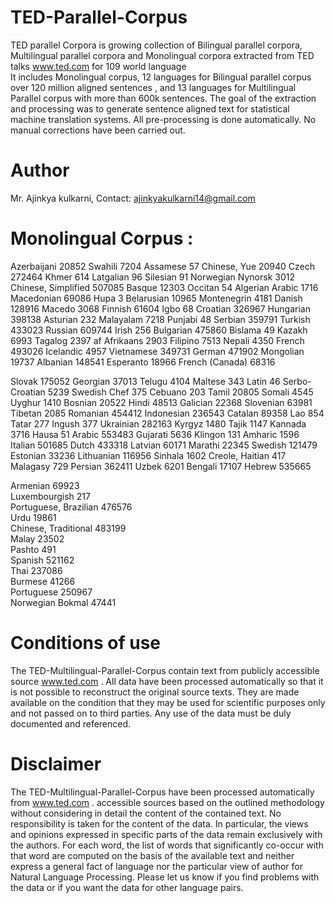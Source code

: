 # TED-Parallel-Corpus

TED parallel Corpora is growing collection of Bilingual parallel corpora, Multilingual
parallel corpora and Monolingual corpora extracted from TED talks www.ted.com for 109 world language  
It includes Monolingual corpus, 12 languages for Bilingual parallel corpus over 120 million aligned sentences
, and 13 languages for Multilingual Parallel corpus with more than 600k sentences.
The goal of the extraction and processing was to generate sentence aligned text 
for statistical machine translation systems. All pre-processing is done automatically. 
No manual corrections have been carried out.


# Author

Mr. Ajinkya kulkarni, 
Contact: ajinkyakulkarni14@gmail.com

# Monolingual Corpus :

Azerbaijani          	20852		  Swahili    	  7204			Assamese           	57
Chinese, Yue         	20940			Czech      	  272464		Khmer 	            614
Latgalian            	96			  Silesian  	  91			  Norwegian Nynorsk 	3012
Chinese, Simplified 	507085		Basque     	  12303			Occitan 	          54
Algerian Arabic      	1716			Macedonian 	  69086			Hupa 	              3
Belarusian           	10965			Montenegrin   4181			Danish 	            128916
Macedo               	3068			Finnish    	  61604			Igbo 	              68
Croatian             	326967		Hungarian  	  398138		Asturian 	          232
Malayalam            	7218			Punjabi    	  48			  Serbian 	          359791
Turkish              	433023		Russian    	  609744		Irish 	            256
Bulgarian            	475860		Bislama    	  49			  Kazakh 	            6993
Tagalog              	2397			af Afrikaans  2903			Filipino 	          7513
Nepali               	4350			French 	      493026		Icelandic 	        4957
Vietnamese           	349731		German 	      471902		Mongolian 	        19737
Albanian 	            148541		Esperanto 	  18966			French (Canada) 	  68316
									
									
Slovak 	175052			Georgian 	37013			Telugu 	4104
Maltese 	343			Latin 	46			Serbo-Croatian 	5239
Swedish Chef 	375			Cebuano 	203			Tamil 	20805
Somali 	4545			Uyghur 	1410			Bosnian 	20522
Hindi 	48513			Galician 	22368			Slovenian 	63981
Tibetan 	2085			Romanian 	454412			Indonesian 	236543
Catalan 	89358			Lao 	854			Tatar 	277
Ingush 	377			Ukrainian 	282163			Kyrgyz 	1480
Tajik 	1147			Kannada 	3716			Hausa 	51
Arabic 	553483			Gujarati 	5636			Klingon 	131
Amharic 	1596			Italian 	501685			Dutch 	433318
Latvian 	60171			Marathi 	22345			Swedish 	121479
Estonian 	33236			Lithuanian 	116956			Sinhala 	1602
Creole, Haitian 	417			Malagasy 	729			Persian 	362411
Uzbek 	6201			Bengali 	17107			Hebrew 	535665
									
									
Armenian 	69923								
Luxembourgish 	217								
Portuguese, Brazilian 	476576								
Urdu 	19861								
Chinese, Traditional 	483199								
Malay 	23502								
Pashto 	491								
Spanish 	521162								
Thai 	237086								
Burmese 	41266								
Portuguese 	250967								
Norwegian Bokmal 	47441								




# Conditions of use

The TED-Multilingual-Parallel-Corpus contain text from publicly accessible source www.ted.com .
All data have been processed automatically so that it is not possible to reconstruct 
the original source texts. They are made available on the condition that they may be used for scientific purposes only 
and not passed on to third parties. Any use of the data must be duly documented and referenced.

# Disclaimer

The TED-Multilingual-Parallel-Corpus have been processed automatically from www.ted.com .
accessible sources based on the outlined methodology without considering in 
detail the content of the contained text. No responsibility is taken for the 
content of the data. In particular, the views and opinions expressed in specific 
parts of the data remain exclusively with the authors.
For each word, the list of words that significantly co-occur with that word are 
computed on the basis of the available text and neither express a general fact of 
language nor the particular view of author for Natural Language Processing.
Please let us know if you find problems with the data or if you want the data for other language pairs. 


